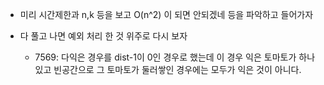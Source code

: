 - 미리 시간제한과 n,k 등을 보고 O(n^2) 이 되면 안되겠네 등을 파악하고 들어가자

- 다 풀고 나면 예외 처리 한 것 위주로 다시 보자 
	- 7569: 다익은 경우를 dist-1이 0인 경우로 했는데 이 경우 익은 토마토가 하나 있고 빈공간으로 그 토마토가 둘러쌓인 경우에는 모두가 익은 것이 아니다.